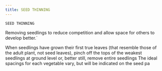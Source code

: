 ```yaml
---
title: SEED THINNING
---
```

`SEED THINNING`

Removing seedlings to reduce competition and allow space for others to develop better.`

When seedlings have grown their first true leaves (that resemble those of the adult plant, not seed leaves), pinch off the tops of the weakest seedlings at ground level or, better still, remove entire seedlings
The ideal spacings for each vegetable vary, but will be indicated on the seed pa